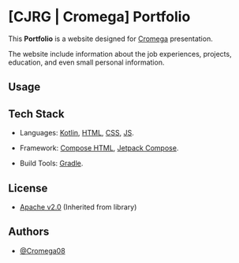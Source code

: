 
# [CJRG | Cromega] Portfolio

This **Portfolio** is a website designed for [Cromega](https://www.github.com/Cromega08) presentation.

The website include information about the job experiences, projects, education, and even small personal information.

## Usage


## Tech Stack

- Languages: [Kotlin](https://kotlinlang.org), [HTML](https://developer.mozilla.org/en-US/docs/Web/HTML), [CSS](https://developer.mozilla.org/en-US/docs/Web/CSS), [JS](https://developer.mozilla.org/en-US/docs/Web/JavaScript/Language_overview).

- Framework: [Compose HTML](https://github.com/JetBrains/compose-multiplatform/tree/master/tutorials#html), [Jetpack Compose](https://developer.android.com/compose).

- Build Tools: [Gradle](https://gradle.org).

## License

- [Apache v2.0](http://www.apache.org/licenses/LICENSE-2.0) (Inherited from library)

## Authors

- [@Cromega08](https://www.github.com/Cromega08)
